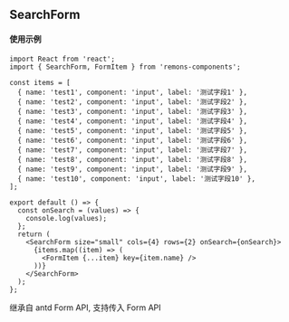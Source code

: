 ## SearchForm

#### 使用示例

```tsx
import React from 'react';
import { SearchForm, FormItem } from 'remons-components';

const items = [
  { name: 'test1', component: 'input', label: '测试字段1' },
  { name: 'test2', component: 'input', label: '测试字段2' },
  { name: 'test3', component: 'input', label: '测试字段3' },
  { name: 'test4', component: 'input', label: '测试字段4' },
  { name: 'test5', component: 'input', label: '测试字段5' },
  { name: 'test6', component: 'input', label: '测试字段6' },
  { name: 'test7', component: 'input', label: '测试字段7' },
  { name: 'test8', component: 'input', label: '测试字段8' },
  { name: 'test9', component: 'input', label: '测试字段9' },
  { name: 'test10', component: 'input', label: '测试字段10' },
];

export default () => {
  const onSearch = (values) => {
    console.log(values);
  };
  return (
    <SearchForm size="small" cols={4} rows={2} onSearch={onSearch}>
      {items.map((item) => (
        <FormItem {...item} key={item.name} />
      ))}
    </SearchForm>
  );
};
```

<Alert type="info">
  继承自 antd Form API, 支持传入 Form API
</Alert>

<API exports='["IPropsOptions", "SearchButtonProps", "FoldProps"]'></API>

